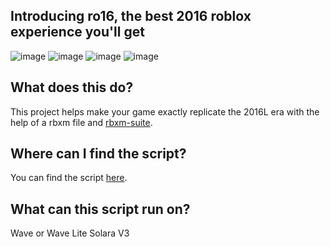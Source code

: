 ## Introducing ro16, the best 2016 roblox experience you'll get
![image](https://github.com/user-attachments/assets/5bee5c2d-02d4-441d-8e39-549f741eb864)
![image](https://github.com/user-attachments/assets/96baf48a-2289-40fb-8c94-f8baee43723b)
![image](https://github.com/user-attachments/assets/84a88790-dedf-4ed9-80d5-0a97dc2fa65d)
![image](https://github.com/user-attachments/assets/e4f34511-5525-43d2-b8dc-4b64a0930f3c)
## What does this do?
This project helps make your game exactly replicate the 2016L era with the help of a rbxm file and [rbxm-suite](https://github.com/richie0866/rbxm-suite#readme).
## Where can I find the script?
You can find the script [here](https://github.com/repoTestn/Roblox16Feel/releases/tag/ro16).
## What can this script run on?
Wave or Wave Lite
Solara V3
